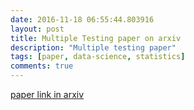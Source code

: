 ```yaml
---
date: 2016-11-18 06:55:44.803916
layout: post
title: Multiple Testing paper on arxiv
description: "Multiple testing paper"
tags: [paper, data-science, statistics]
comments: true
---
```

[paper link in arxiv](http://arxiv.org/abs/1611.05909)